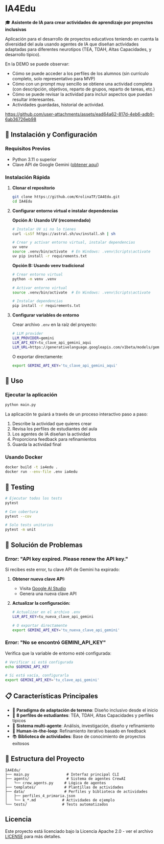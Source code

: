 # IA4Edu
🎓 **Asistente de IA para crear actividades de aprendizaje por proyectos inclusivas**

Aplicación para el desarrollo de proyectos educativos teniendo en cuenta la diversidad del aula usando agentes de IA que diseñan actividades adaptadas para diferentes neurotipos (TEA, TDAH, Altas Capacidades, y desarrollo típico).

En la DEMO se puede observar:
- Cómo se puede acceder a los perfiles de los alumnos (sin currículo completo, solo representativo para MVP)
- Cómo con un prompt muy sencillo se obtiene una actividad completa (con descripción, objetivos, reparto de grupos, reparto de tareas, etc.)
- Cómo se puede revisar la actividad para incluir aspectos que puedan resultar interesantes.
- Actividades guardadas, historial de actividad.  

https://github.com/user-attachments/assets/ead64a62-817d-4eb6-adb9-6ab36726eb98





## 🚀 Instalación y Configuración

### Requisitos Previos
- Python 3.11 o superior
- Clave API de Google Gemini ([obtener aquí](https://aistudio.google.com/))

### Instalación Rápida

1. **Clonar el repositorio**
   ```bash
   git clone https://github.com/KrolinaTF/IA4Edu.git
   cd IA4Edu
   ```

2. **Configurar entorno virtual e instalar dependencias**
   
   **Opción A: Usando UV (recomendado)**
   ```bash
   # Instalar UV si no lo tienes
   curl -LsSf https://astral.sh/uv/install.sh | sh
   
   # Crear y activar entorno virtual, instalar dependencias
   uv venv
   source .venv/bin/activate  # En Windows: .venv\Scripts\activate
   uv pip install -r requirements.txt
   ```
   
   **Opción B: Usando venv tradicional**
   ```bash
   # Crear entorno virtual
   python -m venv .venv
   
   # Activar entorno virtual
   source .venv/bin/activate  # En Windows: .venv\Scripts\activate
   
   # Instalar dependencias
   pip install -r requirements.txt
   ```

3. **Configurar variables de entorno**
   
   Crear archivo `.env` en la raíz del proyecto:
   ```bash
   # LLM provider
   LLM_PROVIDER=gemini
   LLM_API_KEY=tu_clave_api_gemini_aqui
   LLM_URL=https://generativelanguage.googleapis.com/v1beta/models/gemini-2.0-flash:generateContent
   ```

   O exportar directamente:
   ```bash
   export GEMINI_API_KEY='tu_clave_api_gemini_aqui'
   ```

## 🎯 Uso

### Ejecutar la aplicación
```bash
python main.py
```

La aplicación te guiará a través de un proceso interactivo paso a paso:
1. Describe la actividad que quieres crear
2. Revisa los perfiles de estudiantes del aula
3. Los agentes de IA diseñan la actividad
4. Proporciona feedback para refinamientos
5. Guarda la actividad final

### Usando Docker
```bash
docker build -t ia4edu .
docker run --env-file .env ia4edu
```

## 🧪 Testing

```bash
# Ejecutar todos los tests
pytest

# Con cobertura
pytest --cov

# Solo tests unitarios
pytest -m unit
```

## 🔧 Solución de Problemas

### Error: "API key expired. Please renew the API key."
Si recibes este error, tu clave API de Gemini ha expirado:

1. **Obtener nueva clave API:**
   - Visita [Google AI Studio](https://aistudio.google.com/)
   - Genera una nueva clave API
   
2. **Actualizar la configuración:**
   ```bash
   # Actualizar en el archivo .env
   LLM_API_KEY=tu_nueva_clave_api_gemini
   
   # O exportar directamente
   export GEMINI_API_KEY='tu_nueva_clave_api_gemini'
   ```

### Error: "No se encontró GEMINI_API_KEY"
Verifica que la variable de entorno esté configurada:
```bash
# Verificar si está configurada
echo $GEMINI_API_KEY

# Si está vacía, configurarla
export GEMINI_API_KEY='tu_clave_api_gemini'
```

## 📋 Características Principales

- 🧠 **Paradigma de adaptación de terreno**: Diseño inclusivo desde el inicio
- 👥 **8 perfiles de estudiantes**: TEA, TDAH, Altas Capacidades y perfiles típicos
- 🤖 **Sistema multi-agente**: Análisis, investigación, diseño y refinamiento
- 🔄 **Human-in-the-loop**: Refinamiento iterativo basado en feedback
- 📚 **Biblioteca de actividades**: Base de conocimiento de proyectos exitosos

## 📁 Estructura del Proyecto

```
IA4Edu/
├── main.py                 # Interfaz principal CLI
├── agents/                 # Sistema de agentes CrewAI
│   └── crew_agents.py     # Lógica de agentes
├── templates/             # Plantillas de actividades
├── data/                  # Perfiles y biblioteca de actividades
│   ├── perfiles_4_primaria.json
│   └── k_*.md            # Actividades de ejemplo
└── tests/                # Tests automatizados
```

## Licencia
Este proyecto está licenciado bajo la Licencia Apache 2.0 - ver el archivo [LICENSE](LICENSE) para más detalles.
